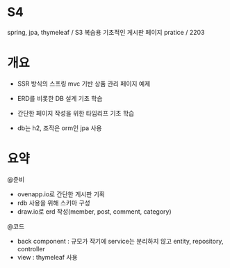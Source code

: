 # S4
spring, jpa, thymeleaf / S3 복습용 기초적인 게시판 페이지 pratice / 2203

# 개요
- SSR 방식의 스프링 mvc 기반 상품 관리 페이지 예제

- ERD를 비롯한 DB 설계 기초 학습

- 간단한 페이지 작성을 위한 타임리프 기초 학습

- db는 h2, 조작은 orm인 jpa 사용

# 요약
@준비
- ovenapp.io로 간단한 게시판 기획
- rdb 사용을 위해 스키마 구성
- draw.io로 erd 작성(member, post, comment, category) 

@코드
- back component : 규모가 작기에 service는 분리하지 않고 entity, repository, controller
- view : thymeleaf 사용 
